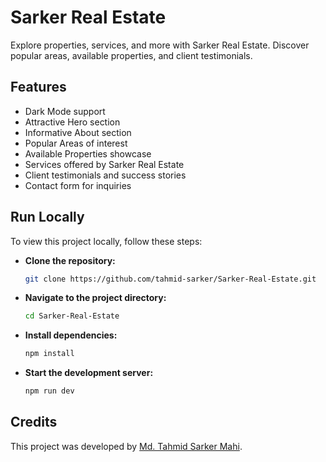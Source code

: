 # Sarker Real Estate

Explore properties, services, and more with Sarker Real Estate. Discover popular areas, available properties, and client testimonials.

## Features

- Dark Mode support
- Attractive Hero section
- Informative About section
- Popular Areas of interest
- Available Properties showcase
- Services offered by Sarker Real Estate
- Client testimonials and success stories
- Contact form for inquiries

## Run Locally

To view this project locally, follow these steps:

- **Clone the repository:**

    ```bash
    git clone https://github.com/tahmid-sarker/Sarker-Real-Estate.git
    ```

- **Navigate to the project directory:**

    ```bash
    cd Sarker-Real-Estate
    ```

- **Install dependencies:**

    ```bash
    npm install
    ```

- **Start the development server:**

    ```bash
    npm run dev
    ```

## Credits

This project was developed by [Md. Tahmid Sarker Mahi](https://tahmid-sarker.github.io).